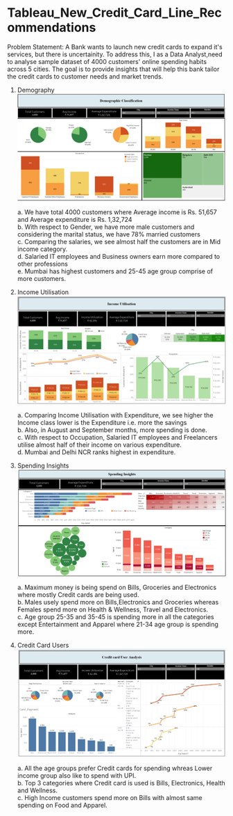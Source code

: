 # Tableau_New_Credit_Card_Line_Recommendations

Problem Statement: 
A Bank wants to launch new credit cards to expand it's services, but there is uncertainity. To address this, I as a Data Analyst,need to analyse sample dataset of 4000 customers' online spending habits across 5 cities. The goal is to provide insights that will help this bank tailor the credit cards to customer needs and market trends.

1. Demography
   ![Demography](Demography.png "Demography")

   a. We have total 4000 customers where Average income is Rs. 51,657 and Average expenditure is Rs. 1,32,724 </br>
   b. With respect to Gender, we have more male customers and considering the marital status, we have 78% married customers </br>
   c. Comparing the salaries, we see almost half the customers are in Mid income category. </br>
   d. Salaried IT employees and Business owners earn more compared to other professions </br>
   e. Mumbai has highest customers and 25-45 age group comprise of more customers. </br>


2. Income Utilisation
   ![Income_Utilisation](Income_Utilisation.png "Income_Utilisation")

   a. Comparing Income Utilisation with Expenditure, we see higher the Income class lower is the Expenditure i.e. more the savings</br>
   b. Also, in August and September months, more spending is done.</br>
   c. With respect to Occupation, Salaried IT employees and Freelancers utilise almost half of their income on various expenditure.</br>
   d. Mumbai and Delhi NCR ranks highest in expenditure.</br>

3. Spending Insights
   ![Spending_Insights](Spending_Insights.png "Spending_Insights")

   a. Maximum money is being spend on Bills, Groceries and Electronics where mostly Credit cards are being used.</br>
   b. Males usely spend more on Bills,Electronics and Groceries whereas Females spend more on Health & Wellness, Travel and Electronics.</br>
   c. Age group 25-35 and 35-45 is spending more in all the categories except Entertainment and Apparel where 21-34 age group is spending more.</br>

4. Credit Card Users
   ![Credit_Card_User_Analysis](Credit_Card_User_Analysis.png "Credit_Card_User_Analysis")

   a. All the age groups prefer Credit cards for spending whreas Lower income group also like to spend with UPI.</br>
   b. Top 3 categories where Credit card is used is Bills, Electronics, Health and Wellness.</br>
   c. High Income customers spend more on Bills with almost same spending on Food and Apparel.</br>
